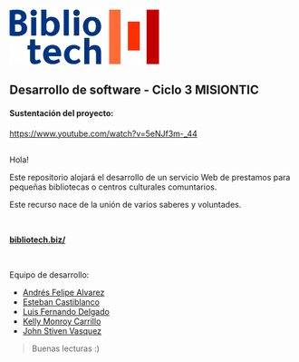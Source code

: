 ![Logo](/bibliotech/src/assets/images/logo-minimal.png) 

## Desarrollo de software - Ciclo 3 MISIONTIC

#### Sustentación del proyecto:
https://www.youtube.com/watch?v=5eNJf3m-_44
##
Hola!

Este repositorio alojará el desarrollo de un servicio Web de prestamos para pequeñas bibliotecas o centros culturales comuntarios. 

Este recurso nace de la unión de varios saberes y voluntades.

<br/>

**[bibliotech.biz/](https://herokubibliotech.herokuapp.com/)**

<br/>

Equipo de desarrollo:
* [Andrés Felipe Alvarez](https://github.com/afar-cmyk)
* [Esteban Castiblanco](https://github.com/Jesteban247)
* [Luis Fernando Delgado](https://github.com/lufermaxi)
* [Kelly Monroy Carrillo](https://github.com/muakarada)
* [John Stiven Vasquez](https://github.com/jsstiven)
> Buenas lecturas :)



